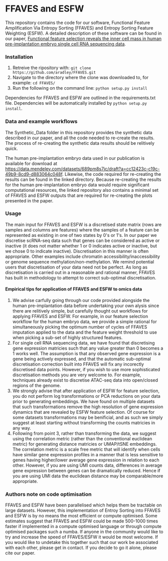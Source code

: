 
# FFAVES and ESFW
This repository contains the code for our software, Functional Feature Amplification Via Entropy Sorting (FFAVES) and Entropy Sorting Feature Weighting (ESFW). A detailed description of these software can be found in our paper, [Functional feature selection reveals the inner cell mass in human pre-implantation embryo single cell RNA sequencing data](https://www.biorxiv.org/content/10.1101/2022.04.08.487653v1).

### Installation
1. Retreive the ripository with: `git clone https://github.com/aradley/FFAVES.git`
2. Navigate to the directory where the clone was downloaded to, for example: `cd FFAVES/`
3. Run the following on the command line: `python setup.py install`

Dependencies for FFAVES and ESFW are outlined in the requirements.txt file. Dependencies will be automatically installed by `python setup.py install`.

### Data and example workflows
The Synthetic_Data folder in this repository provides the synthetic data described in our paper, and all the code needed to re-create the results. The process of re-creating the synthetic data results should be relitively quick.

The human pre-implantation embryo data used in our publication is available for download at https://data.mendeley.com/datasets/689pm8s7jc/draft?a=cc12423c-c19c-49b9-8cd9-d883064c048f. Likewise, the code required for re-creating the results can be found in the linked directory. Because re-creating the results for the human pre-implantation embryo data would require significant computational resources, the linked repository also contains a minimal set of FFAVES and ESFW outputs that are required for re-creating the plots presented in the paper.

### Usage
The main input for FFAVES and ESFW is a discretised state matrix (rows are samples and columns are features) where the samples of a feature can be represented as existing in one of two states by 0's or 1's. In our paper we discretise scRNA-seq data such that genes can be considered as active or inactive (it does not matter whether 1 or 0 indicates active or inactive, but we chose 0 to indicate inactive). Discretisation in this manner is often appropriate. Other examples include chromatin accessibility/inaccessibility or genome sequence methylation/non-methylation. We remind potential users that discretisation of your data need not be perfect. As long as discretisation is carried out in a reasonable and rational manner, FFAVES has built in methodology to attempt to correct sub-optimal discretisation.

#### Empirical tips for application of FFAVES and ESFW to omics data
1. We advise carfully going through our code provided alongside the human pre-implantation data before undertaking your own alysis since there are relitively simple, but carefully thought out workflows for applying FFAVES and ESFW. For example, in our feature selection workflow for the human embryo data, we provide a simple rational for simultaneously picking the optimum number of cycles of FFAVES imputation applied to the data and the feature weight threshold to use when picking a sub-set of highly structured features.
2. For single cell RNA sequencing data, we have found that discretising gene expression matricies such that any value greater than 0 becomes a 1 works well. The assumption is that any observed gene expression is a gene being actively expressed, and that the automatic sub-optimal discretisation correction built into FFAVES will fix any incorectly discretised data points. However, if you wish to use more sophisticated discretisation methods you are very welcome to. For example, techniques already exist to discretise ATAC-seq data into open/closed regions of the genome.
3. We strongly advise that after application of ESFW for feature selection, you do not perform log transformations or PCA reductions on your data prior to generating embeddings. We have found on multiple datasets that such transformations remove the high resolution of gene expression dynamics that are revealed by ESFW feature selection. Of course for some datasets transformations may be benificial, and as such we simply suggest at least starting without transforming the counts matricies in any way.
4. Following from point 3, rather than transforming the data, we suggest using the correlation metric (rather than the conventional euclidean metric) for generating distance matricies or UMAP/tSNE embeddings. The correlation metric is a scale free metric that will identify when cells have similar gene expression profiles in a manner that is less sensitive to genes having higher/lower average gene expression in relation to each other. However, if you are using UMI counts data, differences in average gene expression between genes can be dramatically reduced. Hence if you are using UMI data the euclidean distance may be comparable/more appropriate.

### Authors note on code optimisation
FFAVES and ESFW have been parallelised which helps them be tractable on large datasets. However, this implementation of Entroy Sorting into FFAVES and ESFW is by no means the most efficient or compute optimised. Some estimates suggest that FFAVES and ESFW could be made 500-1000 times faster if implemented in a compute optimised language or through compute optimised packages such a numba. If anyone in the community would like to try and increase the speed of FFAVES/ESFW it would be most welcome. If you would like to undetake this together such that our work be associated with each other, please get in contact. If you decide to go it alone, please cite our paper.
